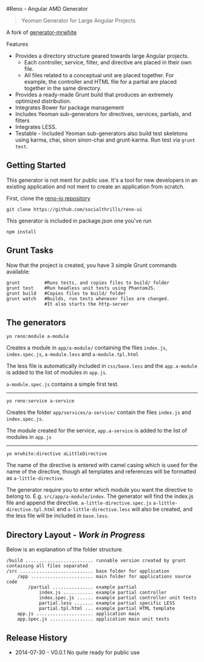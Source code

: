 #Reno - Angular AMD Generator

>Yeoman Generator for Large Angular Projects

A fork of [generator-mrwhite](https://github.com/Iteam1337/generator-mrwhite)

Features

* Provides a directory structure geared towards large Angular projects.  
    * Each controller, service, filter, and directive are placed in their own file.  
    * All files related to a conceptual unit are placed together.  For example, the controller and HTML file for a partial are placed together in the same directory.
* Provides a ready-made Grunt build that produces an extremely optimized distribution.
* Integrates Bower for package management
* Includes Yeoman sub-generators for directives, services, partials, and filters
* Integrates LESS.
* Testable - Included Yeoman sub-generators also build test skeletons using karma, chai, sinon sinon-chai and grunt-karma.
Run test via `grunt test`.

Getting Started
-------------

This generator is not ment for public use. It's a tool for new developers in an existing application and not ment to create an application from scratch.

First, clone the [reno-io repository](https://github.com/socialthrills/reno-ui)

    git clone https://github.com/socialthrills/reno-ui

This generator is included in package.json one you've run

	npm install

Grunt Tasks
-------------

Now that the project is created, you have 3 simple Grunt commands available:

    grunt         #Runs tests, and copies files to build/ folder
    grunt test    #Run headless unit tests using PhantomJS.
    grunt build   #Copies files to build/ folder
    grunt watch	  #Builds, run tests whenever files are changed.
                  #It also starts the http-server

The generators
---------------
	yo reno:module a-module
	
Creates a module in `app/a-module/` containing the files `index.js`, `index.spec.js`, `a-module.less` and `a-module.tpl.html`

The less file is automatically included in `css/base.less` and the `app.a-module` is added to the list of modules in `app.js`.

`a-module.spec.js` contains a simple first test.

---------------------------------------------------------------

    
    yo reno:service a-service 
                               
Creates the folder `app/services/a-service/` contain the files `index.js` and `index.spec.js`.

The module created for the service, `app.a-service` is added to the list of modules in `app.js`

---------------------------------------------------------------

    yo mrwhite:directive aLittleDirective

The name of the directive is entered with camel casing which is used for the name of the directive, though all templates and references will be formatted as `a-little-directive`.

The generator require you to enter which module you want the directive to belong to. E.g. `src/app/a-module/index`. The generator will find the index.js file and append the directive. `a-little-directive.spec.js` `a-little-directive.tpl.html` and `a-little-directive.less` will also be created, and the less file will be included in `base.less`.



Directory Layout - <i>Work in Progress</i>
-------------
Below is an explanation of the folder structure.

    /build ......................... runnable version created by grunt containing all files separated
    /src ........................... base folder for application
        /app ....................... main folder for applications source code
            /partial ............... example partial
                index.js ........... example partial controller
                index.spec.js ...... example partial controller unit tests
                partial.less ....... example partial specific LESS
                partial.tpl.html ... example partial HTML template
        app.js ..................... application main
        app.spec.js ................ application main unit tests
        
Release History
-------------
* 2014-07-30 - V0.0.1 No quite ready for public use
